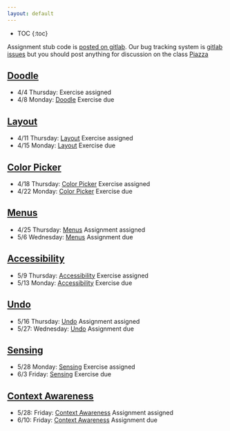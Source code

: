 ```yaml
---
layout: default
---
```


* TOC
{:toc}

Assignment stub code is [posted on
gitlab]({{site.gitlab}}). Our bug
tracking system is [gitlab
issues]({{site.gitlab}}/issues) but you
should post anything for discussion on the class [Piazza]({{site.piazza}})

## [Doodle](/interaction/assignments/doodle)
- 4/4 Thursday: Exercise assigned
- 4/8 Monday: [Doodle](/interaction/assignments/doodle) Exercise due

## [Layout](/interaction/assignments/layout) 
- 4/11 Thursday: [Layout](/interaction/assignments/layout) Exercise assigned
- 4/15 Monday: [Layout](/interaction/assignments/layout) Exercise due

## [Color Picker](/interaction/assignments/colorpicker) 
- 4/18 Thursday: [Color Picker](/interaction/assignments/colorpicker) Exercise assigned
- 4/22 Monday:  [Color Picker](/interaction/assignments/colorpicker) Exercise due

## [Menus](/interaction/assignments/menus) 
- 4/25 Thursday: [Menus](/interaction/assignments/menus) Assignment assigned
- 5/6 Wednesday:  [Menus](/interaction/assignments/menus) Assignment due 

## [Accessibility](/interaction/assignments/accessibility) 
- 5/9 Thursday: [Accessibility](/interaction/assignments/accessibility) Exercise assigned
- 5/13 Monday: [Accessibility](/interaction/assignments/accessibility) Exercise due

## [Undo](/interaction/assignments/undo) 
- 5/16 Thursday: [Undo](/interaction/assignments/undo) Assignment assigned
- 5/27: Wednesday: [Undo](/interaction/assignments/undo) Assignment due

## [Sensing](/interaction/assignments/sensing) 
- 5/28 Monday: [Sensing](/interaction/assignments/sensing) Exercise assigned
- 6/3 Friday:  [Sensing](/interaction/assignments/sensing) Exercise due

## [Context Awareness](/interaction/assignments/contextaware) 
- 5/28: Friday: [Context Awareness](/interaction/assignments/contextaware) Assignment assigned
- 6/10: Friday:  [Context Awareness](/interaction/assignments/contextaware) Assignment due


